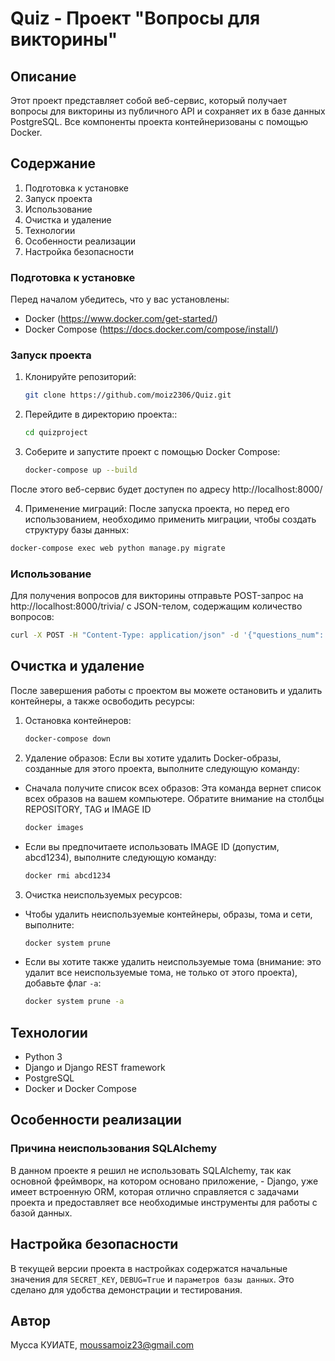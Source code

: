 # Quiz - Проект "Вопросы для викторины"


## Описание
Этот проект представляет собой веб-сервис, который получает вопросы для викторины из публичного API и сохраняет их в базе данных PostgreSQL. Все компоненты проекта контейнеризованы с помощью Docker.

## Содержание
1. Подготовка к установке
2. Запуск проекта
3. Использование
4. Очистка и удаление
5. Технологии
6. Особенности реализации
7. Настройка безопасности

### Подготовка к установке
Перед началом убедитесь, что у вас установлены:
- Docker (https://www.docker.com/get-started/)
- Docker Compose (https://docs.docker.com/compose/install/)

### Запуск проекта
1. Клонируйте репозиторий:
    ```bash
    git clone https://github.com/moiz2306/Quiz.git
    ```

2. Перейдите в директорию проекта::
    ```bash
    cd quizproject
    ```

3. Соберите и запустите проект с помощью Docker Compose:
    ```bash
    docker-compose up --build
    ```
После этого веб-сервис будет доступен по адресу http://localhost:8000/

4. Применение миграций:
После запуска проекта, но перед его использованием, необходимо применить миграции, чтобы создать структуру базы данных:
```bash
docker-compose exec web python manage.py migrate

```


### Использование
Для получения вопросов для викторины отправьте POST-запрос на http://localhost:8000/trivia/ с JSON-телом, содержащим количество вопросов:
```bash
curl -X POST -H "Content-Type: application/json" -d '{"questions_num": 3}' http://localhost:8000/trivia/
```


## Очистка и удаление
После завершения работы с проектом вы можете остановить и удалить контейнеры, а также освободить ресурсы:
1. Остановка контейнеров:
   ```bash
   docker-compose down
   ```
2. Удаление образов:
Если вы хотите удалить Docker-образы, созданные для этого проекта, выполните следующую команду:
- Сначала получите список всех образов:
Эта команда вернет список всех образов на вашем компьютере. Обратите внимание на столбцы REPOSITORY, TAG и IMAGE ID
    ```bash
    docker images
    ```

- Если вы предпочитаете использовать IMAGE ID (допустим, abcd1234), выполните следующую команду:
    ```bash
   docker rmi abcd1234
   ```
3. Очистка неиспользуемых ресурсов:
- Чтобы удалить неиспользуемые контейнеры, образы, тома и сети, выполните:
   ```bash
   docker system prune
   ```
- Если вы хотите также удалить неиспользуемые тома (внимание: это удалит все неиспользуемые тома, не только от этого проекта), добавьте флаг `-a`:
   ```bash
   docker system prune -a
   ```
  

## Технологии

- Python 3
- Django и Django REST framework
- PostgreSQL
- Docker и Docker Compose


## Особенности реализации
### Причина неиспользования SQLAlchemy
В данном проекте я решил не использовать SQLAlchemy, так как основной фреймворк, на котором основано приложение, - Django, уже имеет встроенную ORM, которая отлично справляется с задачами проекта и предоставляет все необходимые инструменты для работы с базой данных.


## Настройка безопасности
В текущей версии проекта в настройках содержатся начальные значения для `SECRET_KEY`, `DEBUG=True` и `параметров базы данных`. Это сделано для удобства демонстрации и тестирования. 

## Автор

Мусса КУИАТЕ, moussamoiz23@gmail.com
